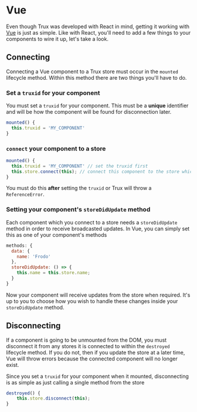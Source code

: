 # Vue

Even though Trux was developed with React in mind, getting it working with [Vue](https://vuejs.org/) is just as simple. Like with React, you'll need to add a few things to your components to wire it up, let's take a look.

## Connecting

Connecting a Vue component to a Trux store must occur in the `mounted` lifecycle method. Within this method there are two things you'll have to do.

### Set a `truxid` for your component

You must set a `truxid` for your component. This must be a **unique** identifier and will be how the component will be found for disconnection later.

```js
mounted() {
  this.truxid = 'MY_COMPONENT'
}
```

### `connect` your component to a store

```js
mounted() {
  this.truxid = 'MY_COMPONENT' // set the truxid first
  this.store.connect(this); // connect this component to the store which should be passed in via props
}
```

You must do this **after** setting the `truxid` or Trux will throw a `ReferenceError`.

### Setting your component's `storeDidUpdate` method

Each component which you connect to a store needs a `storeDidUpdate` method in order to receive broadcasted updates. In Vue, you can simply set this as one of your component's methods

```js
methods: {
  data: {
    name: 'Frodo'
  },
  storeDidUpdate: () => {
    this.name = this.store.name;
  }
}
```

Now your component will receive updates from the store when required. It's up to you to choose how you wish to handle these changes inside your `storeDidUpdate` method.

## Disconnecting

If a component is going to be unmounted from the DOM, you must disconnect it from any stores it is connected to within the `destroyed` lifecycle method. If you do not, then if you update the store at a later time, Vue will throw errors because the connected component will no longer exist.

Since you set a `truxid` for your component when it mounted, disconnecting is as simple as just calling a single method from the store

```js
destroyed() {
    this.store.disconnect(this);
}
```



